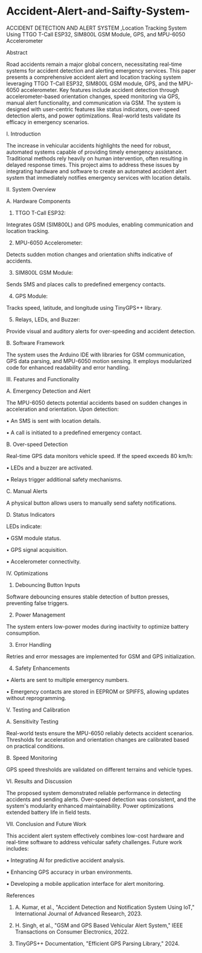 # Accident-Alert-and-Saifty-System-
ACCIDENT DETECTION AND ALERT SYSTEM ,Location Tracking System Using TTGO T-Call ESP32, SIM800L GSM Module, GPS, and MPU-6050 Accelerometer

Abstract

Road accidents remain a major global concern, necessitating real-time systems for accident detection and alerting emergency services. This paper presents a comprehensive accident alert and location tracking system leveraging TTGO T-Call ESP32, SIM800L GSM module, GPS, and the MPU-6050 accelerometer. Key features include accident detection through accelerometer-based orientation changes, speed monitoring via GPS, manual alert functionality, and communication via GSM. The system is designed with user-centric features like status indicators, over-speed detection alerts, and power optimizations. Real-world tests validate its efficacy in emergency scenarios.

 

I. Introduction

The increase in vehicular accidents highlights the need for robust, automated systems capable of providing timely emergency assistance. Traditional methods rely heavily on human intervention, often resulting in delayed response times. This project aims to address these issues by integrating hardware and software to create an automated accident alert system that immediately notifies emergency services with location details.

 

II. System Overview

A. Hardware Components

1.	TTGO T-Call ESP32:

Integrates GSM (SIM800L) and GPS modules, enabling communication and location tracking.

2.	MPU-6050 Accelerometer:

Detects sudden motion changes and orientation shifts indicative of accidents.

3.	SIM800L GSM Module:

Sends SMS and places calls to predefined emergency contacts.

4.	GPS Module:

Tracks speed, latitude, and longitude using TinyGPS++ library.

5.	Relays, LEDs, and Buzzer:

Provide visual and auditory alerts for over-speeding and accident detection.

B. Software Framework

The system uses the Arduino IDE with libraries for GSM communication, GPS data parsing, and MPU-6050 motion sensing. It employs modularized code for enhanced readability and error handling.

 

III. Features and Functionality

A. Emergency Detection and Alert

The MPU-6050 detects potential accidents based on sudden changes in acceleration and orientation. Upon detection:

•	An SMS is sent with location details.

•	A call is initiated to a predefined emergency contact.

B. Over-speed Detection

Real-time GPS data monitors vehicle speed. If the speed exceeds 80 km/h:

•	LEDs and a buzzer are activated.

•	Relays trigger additional safety mechanisms.

C. Manual Alerts

A physical button allows users to manually send safety notifications.

D. Status Indicators

LEDs indicate:

•	GSM module status.

•	GPS signal acquisition.

•	Accelerometer connectivity.

 

IV. Optimizations

1.	Debouncing Button Inputs

Software debouncing ensures stable detection of button presses, preventing false triggers.

2.	Power Management

The system enters low-power modes during inactivity to optimize battery consumption.

3.	Error Handling

Retries and error messages are implemented for GSM and GPS initialization.

4.	Safety Enhancements

•	Alerts are sent to multiple emergency numbers.

•	Emergency contacts are stored in EEPROM or SPIFFS, allowing updates without reprogramming.

 

V. Testing and Calibration

A. Sensitivity Testing

Real-world tests ensure the MPU-6050 reliably detects accident scenarios. Thresholds for acceleration and orientation changes are calibrated based on practical conditions.

B. Speed Monitoring

GPS speed thresholds are validated on different terrains and vehicle types.

 

VI. Results and Discussion

The proposed system demonstrated reliable performance in detecting accidents and sending alerts. Over-speed detection was consistent, and the system's modularity enhanced maintainability. Power optimizations extended battery life in field tests.

 

VII. Conclusion and Future Work

This accident alert system effectively combines low-cost hardware and real-time software to address vehicular safety challenges. Future work includes:

•	Integrating AI for predictive accident analysis.

•	Enhancing GPS accuracy in urban environments.

•	Developing a mobile application interface for alert monitoring.

 

References

1.	A. Kumar, et al., "Accident Detection and Notification System Using IoT," International Journal of Advanced Research, 2023.

2.	H. Singh, et al., "GSM and GPS Based Vehicular Alert System," IEEE Transactions on Consumer Electronics, 2022.

3.	TinyGPS++ Documentation, "Efficient GPS Parsing Library," 2024.



